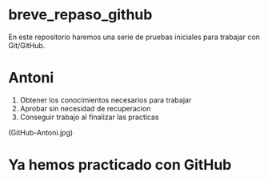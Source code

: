 # breve_repaso_github
En este repositorio haremos una serie de pruebas iniciales para trabajar con Git/GitHub.
# Antoni
1. Obtener los conocimientos necesarios para trabajar
2. Aprobar sin necesidad de recuperacion
3. Conseguir trabajo al finalizar las practicas

(GitHub-Antoni.jpg)
# Ya hemos practicado con GitHub

